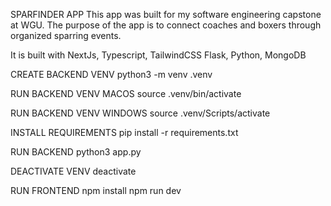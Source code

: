 SPARFINDER APP
This app was built for my software engineering capstone at WGU.
The purpose of the app is to connect coaches and boxers through organized sparring events.

It is built with
NextJs, Typescript, TailwindCSS
Flask, Python, MongoDB

CREATE BACKEND VENV
python3 -m venv .venv

RUN BACKEND VENV MACOS
source .venv/bin/activate

RUN BACKEND VENV WINDOWS
source .venv/Scripts/activate

INSTALL REQUIREMENTS
pip install -r requirements.txt

RUN BACKEND
python3 app.py

DEACTIVATE VENV
deactivate

RUN FRONTEND
npm install
npm run dev